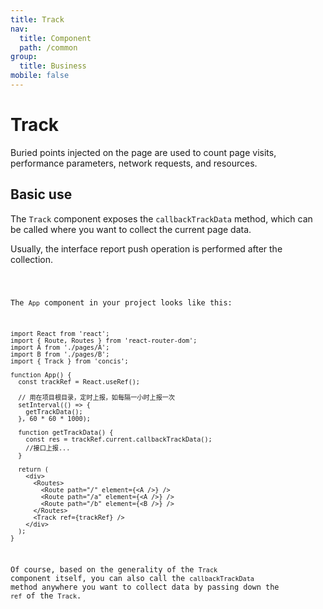 ```yaml
---
title: Track
nav:
  title: Component
  path: /common
group:
  title: Business
mobile: false
---
```


# Track

Buried points injected on the page are used to count page visits, performance parameters, network requests, and resources.

## Basic use

The `Track` component exposes the `callbackTrackData` method, which can be called where you want to collect the current page data.

Usually, the interface report push operation is performed after the collection.

<code src="./demos/index1.tsx" />

The `App` component in your project looks like this:

```tsx pure
import React from 'react';
import { Route, Routes } from 'react-router-dom';
import A from './pages/A';
import B from './pages/B';
import { Track } from 'concis';

function App() {
  const trackRef = React.useRef();

  // 用在项目根目录，定时上报，如每隔一小时上报一次
  setInterval(() => {
    getTrackData();
  }, 60 * 60 * 1000);

  function getTrackData() {
    const res = trackRef.current.callbackTrackData();
    //接口上报...
  }

  return (
    <div>
      <Routes>
        <Route path="/" element={<A />} />
        <Route path="/a" element={<A />} />
        <Route path="/b" element={<B />} />
      </Routes>
      <Track ref={trackRef} />
    </div>
  );
}
```

Of course, based on the generality of the `Track` component itself, you can also call the `callbackTrackData` method anywhere you want to collect data by passing down the `ref` of the `Track`.

